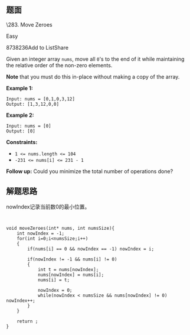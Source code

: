 ## 题面

\283. Move Zeroes

Easy

8738236Add to ListShare

Given an integer array `nums`, move all `0`'s to the end of it while maintaining the relative order of the non-zero elements.

**Note** that you must do this in-place without making a copy of the array.

 

**Example 1:**

```
Input: nums = [0,1,0,3,12]
Output: [1,3,12,0,0]
```

**Example 2:**

```
Input: nums = [0]
Output: [0]
```

 

**Constraints:**

- `1 <= nums.length <= 104`
- `-231 <= nums[i] <= 231 - 1`

 

**Follow up:** Could you minimize the total number of operations done?

## 解题思路

nowIndex记录当前数0的最小位置。

```


void moveZeroes(int* nums, int numsSize){
    int nowIndex = -1;
    for(int i=0;i<numsSize;i++)
    {
        if(nums[i] == 0 && nowIndex == -1) nowIndex = i;
        
        if(nowIndex != -1 && nums[i] != 0)
        {
            int t = nums[nowIndex];
            nums[nowIndex] = nums[i];
            nums[i] = t;
            
            nowIndex = 0;
            while(nowIndex < numsSize && nums[nowIndex] != 0) nowIndex++;
        }
    }
    
    return ;
}
```

